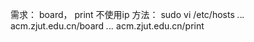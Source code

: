 
需求： board， print 不使用ip
方法： sudo vi /etc/hosts
       *.*.*.*     acm.zjut.edu.cn/board
       *.*.*.*     acm.zjut.edu.cn/print
